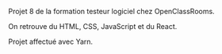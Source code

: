 Projet 8 de la formation testeur logiciel chez OpenClassRooms.

On retrouve du HTML, CSS, JavaScript et du React.

Projet affectué avec Yarn.

